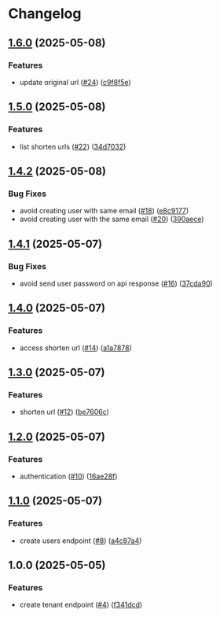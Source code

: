 # Changelog

## [1.6.0](https://github.com/pedroTassinari/url-shortener/compare/v1.5.0...v1.6.0) (2025-05-08)


### Features

* update original url ([#24](https://github.com/pedroTassinari/url-shortener/issues/24)) ([c9f8f5e](https://github.com/pedroTassinari/url-shortener/commit/c9f8f5e82c29a5037a21c12ecdb28194934d0587))

## [1.5.0](https://github.com/pedroTassinari/url-shortener/compare/v1.4.2...v1.5.0) (2025-05-08)


### Features

* list shorten urls ([#22](https://github.com/pedroTassinari/url-shortener/issues/22)) ([34d7032](https://github.com/pedroTassinari/url-shortener/commit/34d7032390993bec2ab3db1b6c1c72d5d731cd4b))

## [1.4.2](https://github.com/pedroTassinari/url-shortener/compare/v1.4.1...v1.4.2) (2025-05-08)


### Bug Fixes

* avoid creating user with same email ([#18](https://github.com/pedroTassinari/url-shortener/issues/18)) ([e8c9177](https://github.com/pedroTassinari/url-shortener/commit/e8c9177a93a31d1c7ea94ff53f4b0bca79d2f11c))
* avoid creating user with the same email ([#20](https://github.com/pedroTassinari/url-shortener/issues/20)) ([390aece](https://github.com/pedroTassinari/url-shortener/commit/390aece78d6f889179ace54c74438ebe133c765e))

## [1.4.1](https://github.com/pedroTassinari/url-shortener/compare/v1.4.0...v1.4.1) (2025-05-07)


### Bug Fixes

* avoid send user password on api response ([#16](https://github.com/pedroTassinari/url-shortener/issues/16)) ([37cda90](https://github.com/pedroTassinari/url-shortener/commit/37cda90060bc671d0cf992c7bacfed50558e779f))

## [1.4.0](https://github.com/pedroTassinari/url-shortener/compare/v1.3.0...v1.4.0) (2025-05-07)


### Features

* access shorten url ([#14](https://github.com/pedroTassinari/url-shortener/issues/14)) ([a1a7878](https://github.com/pedroTassinari/url-shortener/commit/a1a7878bcefdc15acf468267be7d4b6de59007cb))

## [1.3.0](https://github.com/pedroTassinari/url-shortener/compare/v1.2.0...v1.3.0) (2025-05-07)


### Features

* shorten url ([#12](https://github.com/pedroTassinari/url-shortener/issues/12)) ([be7606c](https://github.com/pedroTassinari/url-shortener/commit/be7606cddd37bb87138fa7f5704c90347cd7b502))

## [1.2.0](https://github.com/pedroTassinari/url-shortener/compare/v1.1.0...v1.2.0) (2025-05-07)


### Features

* authentication ([#10](https://github.com/pedroTassinari/url-shortener/issues/10)) ([16ae28f](https://github.com/pedroTassinari/url-shortener/commit/16ae28fa587e75e8bdaca33622b8d6123db3f6a6))

## [1.1.0](https://github.com/pedroTassinari/url-shortener/compare/v1.0.0...v1.1.0) (2025-05-07)


### Features

* create users endpoint ([#8](https://github.com/pedroTassinari/url-shortener/issues/8)) ([a4c87a4](https://github.com/pedroTassinari/url-shortener/commit/a4c87a43793be9b7fe2d502d528def416dbbe812))

## 1.0.0 (2025-05-05)


### Features

* create tenant endpoint ([#4](https://github.com/pedroTassinari/url-shortener/issues/4)) ([f341dcd](https://github.com/pedroTassinari/url-shortener/commit/f341dcdbb5ed52d75c9f56d9bbd065d1ece03388))
